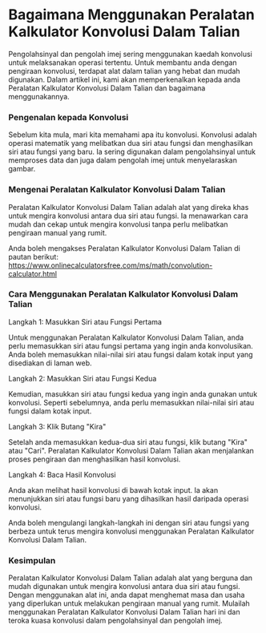 Bagaimana Menggunakan Peralatan Kalkulator Konvolusi Dalam Talian
=================================================================

Pengolahsinyal dan pengolah imej sering menggunakan kaedah konvolusi untuk melaksanakan operasi tertentu. Untuk membantu anda dengan pengiraan konvolusi, terdapat alat dalam talian yang hebat dan mudah digunakan. Dalam artikel ini, kami akan memperkenalkan kepada anda Peralatan Kalkulator Konvolusi Dalam Talian dan bagaimana menggunakannya.

### Pengenalan kepada Konvolusi

Sebelum kita mula, mari kita memahami apa itu konvolusi. Konvolusi adalah operasi matematik yang melibatkan dua siri atau fungsi dan menghasilkan siri atau fungsi yang baru. Ia sering digunakan dalam pengolahsinyal untuk memproses data dan juga dalam pengolah imej untuk menyelaraskan gambar.

### Mengenai Peralatan Kalkulator Konvolusi Dalam Talian

Peralatan Kalkulator Konvolusi Dalam Talian adalah alat yang direka khas untuk mengira konvolusi antara dua siri atau fungsi. Ia menawarkan cara mudah dan cekap untuk mengira konvolusi tanpa perlu melibatkan pengiraan manual yang rumit.

Anda boleh mengakses Peralatan Kalkulator Konvolusi Dalam Talian di pautan berikut: <https://www.onlinecalculatorsfree.com/ms/math/convolution-calculator.html>

### Cara Menggunakan Peralatan Kalkulator Konvolusi Dalam Talian

Langkah 1: Masukkan Siri atau Fungsi Pertama

Untuk menggunakan Peralatan Kalkulator Konvolusi Dalam Talian, anda perlu memasukkan siri atau fungsi pertama yang ingin anda konvolusikan. Anda boleh memasukkan nilai-nilai siri atau fungsi dalam kotak input yang disediakan di laman web.

Langkah 2: Masukkan Siri atau Fungsi Kedua

Kemudian, masukkan siri atau fungsi kedua yang ingin anda gunakan untuk konvolusi. Seperti sebelumnya, anda perlu memasukkan nilai-nilai siri atau fungsi dalam kotak input.

Langkah 3: Klik Butang "Kira"

Setelah anda memasukkan kedua-dua siri atau fungsi, klik butang "Kira" atau "Cari". Peralatan Kalkulator Konvolusi Dalam Talian akan menjalankan proses pengiraan dan menghasilkan hasil konvolusi.

Langkah 4: Baca Hasil Konvolusi

Anda akan melihat hasil konvolusi di bawah kotak input. Ia akan menunjukkan siri atau fungsi baru yang dihasilkan hasil daripada operasi konvolusi.

Anda boleh mengulangi langkah-langkah ini dengan siri atau fungsi yang berbeza untuk terus mengira konvolusi menggunakan Peralatan Kalkulator Konvolusi Dalam Talian.

### Kesimpulan

Peralatan Kalkulator Konvolusi Dalam Talian adalah alat yang berguna dan mudah digunakan untuk mengira konvolusi antara dua siri atau fungsi. Dengan menggunakan alat ini, anda dapat menghemat masa dan usaha yang diperlukan untuk melakukan pengiraan manual yang rumit. Mulailah menggunakan Peralatan Kalkulator Konvolusi Dalam Talian hari ini dan teroka kuasa konvolusi dalam pengolahsinyal dan pengolah imej.
